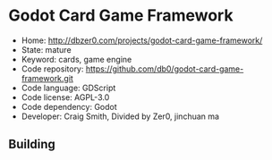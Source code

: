 # Godot Card Game Framework

- Home: http://dbzer0.com/projects/godot-card-game-framework/
- State: mature
- Keyword: cards, game engine
- Code repository: https://github.com/db0/godot-card-game-framework.git
- Code language: GDScript
- Code license: AGPL-3.0
- Code dependency: Godot
- Developer: Craig Smith, Divided by Zer0, jinchuan ma

## Building
